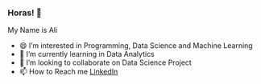 ### Horas! 👋

My Name is Ali

- 😄 I’m interested in Programming, Data Science and Machine Learning
- 🌱 I’m currently learning in Data Analytics
- 👯 I’m looking to collaborate on Data Science Project
- 📫 How to Reach me [LinkedIn](https://www.linkedin.com/in/panggilsajaali/)



<!--
**alienyst/alienyst** is a ✨ _special_ ✨ repository because its `README.md` (this file) appears on your GitHub profile.

Here are some ideas to get you started:

- 🔭 I’m currently working on ...
- 🌱 I’m currently learning ...
- 👯 I’m looking to collaborate on ...
- 🤔 I’m looking for help with ...
- 💬 Ask me about ...
- 📫 How to reach me: ...
- 😄 Pronouns: ...
- ⚡ Fun fact: ...
-->
